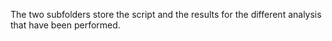 The two subfolders store the script and the results for the different analysis that have been performed.
